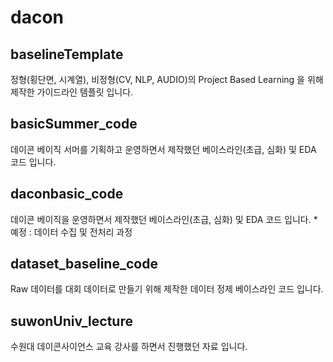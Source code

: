 # dacon

## baselineTemplate
정형(횡단면, 시계열), 비정형(CV, NLP, AUDIO)의 Project Based Learning 을 위해 제작한 가이드라인 템플릿 입니다.

## basicSummer_code
데이콘 베이직 서머를 기획하고 운영하면서 제작했던 베이스라인(초급, 심화) 및 EDA 코드 입니다.

## daconbasic_code
데이콘 베이직을 운영하면서 제작했던 베이스라인(초급, 심화) 및 EDA 코드 입니다.
*예정 : 데이터 수집 및 전처리 과정

## dataset_baseline_code
Raw 데이터를 대회 데이터로 만들기 위해 제작한 데이터 정제 베이스라인 코드 입니다.

## suwonUniv_lecture
수원대 데이콘사이언스 교육 강사를 하면서 진행했던 자료 입니다.
